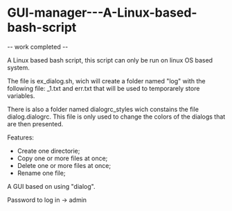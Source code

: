 # GUI-manager---A-Linux-based-bash-script
-- work completed --  

A Linux based bash script, this script can only be run on linux OS based system.

The file is ex_dialog.sh, wich will create a folder named "log" with the following file: _1.txt and err.txt that will be used to temporarely store variables.  

There is also a folder named dialogrc_styles wich constains the file dialog.dialogrc. This file is only used to change the colors of the dialogs that are then presented.  


Features:  

 - Create one directorie;
 - Copy one or more files at once;
 - Delete one or more files at once;  
 - Rename one file;  

A GUI based on using "dialog".  

Password to log in -> admin
